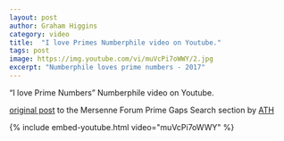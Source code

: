 ```yaml
---
layout: post
author: Graham Higgins
category: video
title:  "I love Primes Numberphile video on Youtube."
tags: post
image: https://img.youtube.com/vi/muVcPi7oWWY/2.jpg
excerpt: "Numberphile loves prime numbers - 2017"
---
```


“I love Prime Numbers” Numberphile video on Youtube.

[original post]((https://www.mersenneforum.org/showpost.php?p=463783&postcount=2)) to the Mersenne Forum Prime Gaps Search section by [ATH](https://www.mersenneforum.org/member.php?u=772)

{% include embed-youtube.html video="muVcPi7oWWY" %}

